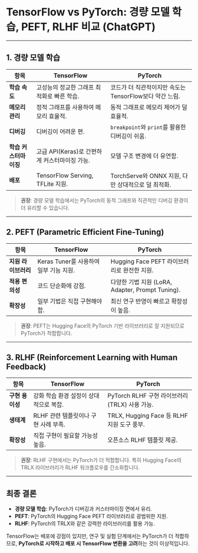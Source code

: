 # TensorFlow vs PyTorch: 경량 모델 학습, PEFT, RLHF 비교 (ChatGPT)

---

## **1. 경량 모델 학습**
| **항목**                | **TensorFlow**                           | **PyTorch**                              |
|-------------------------|-----------------------------------------|------------------------------------------|
| **학습 속도**           | 고성능의 정교한 그래프 최적화로 빠른 학습. | 코드가 더 직관적이지만 속도는 TensorFlow보다 약간 느림. |
| **메모리 관리**         | 정적 그래프를 사용하여 메모리 효율적.      | 동적 그래프로 메모리 제어가 덜 효율적.       |
| **디버깅**              | 디버깅이 어려운 편.                      | `breakpoint`와 `print`를 활용한 디버깅이 쉬움. |
| **학습 커스터마이징**    | 고급 API(Keras)로 간편하게 커스터마이징 가능. | 모델 구조 변경에 더 유연함.                 |
| **배포**                | TensorFlow Serving, TFLite 지원.         | TorchServe와 ONNX 지원, 다만 상대적으로 덜 최적화. |

> **권장**: 경량 모델 학습에서는 PyTorch의 동적 그래프와 직관적인 디버깅 환경이 더 유리할 수 있습니다.

---

## **2. PEFT (Parametric Efficient Fine-Tuning)**
| **항목**                 | **TensorFlow**                           | **PyTorch**                              |
|--------------------------|-----------------------------------------|------------------------------------------|
| **지원 라이브러리**       | Keras Tuner를 사용하여 일부 기능 지원.      | Hugging Face PEFT 라이브러리로 완전한 지원. |
| **적용 편의성**           | 코드 단순화에 강점.                      | 다양한 기법 지원 (LoRA, Adapter, Prompt Tuning). |
| **확장성**               | 일부 기법은 직접 구현해야 함.              | 최신 연구 반영이 빠르고 확장성이 높음.      |

> **권장**: PEFT는 Hugging Face의 PyTorch 기반 라이브러리로 잘 지원되므로 PyTorch가 적합합니다.

---

## **3. RLHF (Reinforcement Learning with Human Feedback)**
| **항목**                 | **TensorFlow**                           | **PyTorch**                              |
|--------------------------|-----------------------------------------|------------------------------------------|
| **구현 용이성**           | 강화 학습 환경 설정이 상대적으로 복잡.       | PyTorch RLHF 구현 라이브러리 (TRLX) 사용 가능. |
| **생태계**               | RLHF 관련 템플릿이나 구현 사례 부족.        | TRLX, Hugging Face 등 RLHF 지원 도구 풍부. |
| **확장성**               | 직접 구현이 필요할 가능성 높음.            | 오픈소스 RLHF 템플릿 제공.                |

> **권장**: RLHF 구현에서는 PyTorch가 더 적합합니다. 특히 Hugging Face의 TRLX 라이브러리가 RLHF 워크플로우를 간소화합니다.

---

## **최종 결론**
- **경량 모델 학습**: PyTorch가 디버깅과 커스터마이징 면에서 유리.
- **PEFT**: PyTorch의 Hugging Face PEFT 라이브러리로 광범위한 지원.
- **RLHF**: PyTorch의 TRLX와 같은 강력한 라이브러리를 활용 가능.

TensorFlow는 배포에 강점이 있지만, 연구 및 실험 단계에서는 PyTorch가 더 적합하므로, **PyTorch로 시작하고 배포 시 TensorFlow 변환을 고려**하는 것이 이상적입니다.
